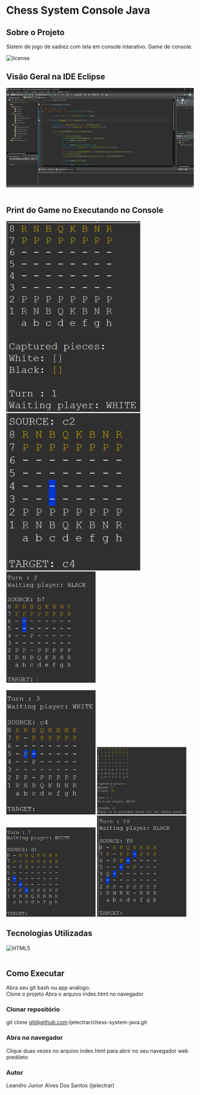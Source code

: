 # Chess System Console Java 

## Sobre o Projeto

Sistem de jogo de xadrez com tela em console interativo.
Game de console.

![license](https://img.shields.io/badge/MIT-LICENSE-740034)

## Visão Geral na IDE Eclipse
![Eclipse](https://github.com/ljelectrar/assets/blob/main/projects%20screenshots/project_04_0.png) <br/><br/>

## Print do Game no Executando no Console
<div>
  <img alt="print da tela" src="https://github.com/ljelectrar/assets/blob/main/projects%20screenshots/project_04_1.png" width="360"/>
  <img alt="print da tela" src="https://github.com/ljelectrar/assets/blob/main/projects%20screenshots/project_04_2.png" width="360"/>
  <img alt="print da tela" src="https://github.com/ljelectrar/assets/blob/main/projects%20screenshots/project_04_3.png" width="240"/><br/><br/>
  <img alt="print da tela" src="https://github.com/ljelectrar/assets/blob/main/projects%20screenshots/project_04_4.png" width="240"/>
  <img alt="print da tela" src="https://github.com/ljelectrar/assets/blob/main/projects%20screenshots/project_04_5.png" width="240"/>
  <img alt="print da tela" src="https://github.com/ljelectrar/assets/blob/main/projects%20screenshots/project_04_6.png" width="240"/>
  <img alt="print da tela" src="https://github.com/ljelectrar/assets/blob/main/projects%20screenshots/project_04_7.png" width="240"/>
</div>

## Tecnologias Utilizadas

<div>
  <img align="center" alt="HTML5" src="https://img.shields.io/badge/Java-ED8B00?style=for-the-badge&logo=openjdk&logoColor=white"/>
</div>
<br/>

## Como Executar

Abra seu git bash ou app análogo.<br/>
Clone o projeto
Abra o arquivo index.html no navegador

### Clonar repositório
git clone git@github.com:ljelectrar/chess-system-java.git

### Abra no navegador
Clique duas vezes no arquivo index.html para abrir no seu navegador web predileto

### Autor

Leandro Junior Alves Dos Santos (ljelectrar)


